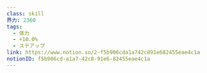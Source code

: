 ```yaml
---
class: skill
界力: 2360
tags:
  - 体力
  - +10.0%
  - ステアップ
link: https://www.notion.so/2-f5b906cda1a742c891e682455eae4c1a
notionID: f5b906cd-a1a7-42c8-91e6-82455eae4c1a
---
```


